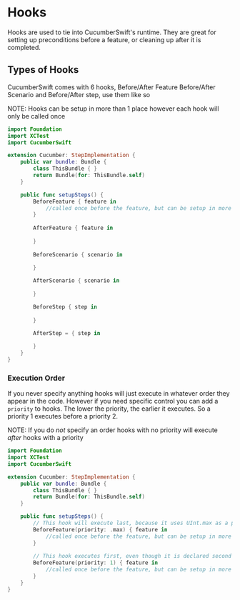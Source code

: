 # Hooks

Hooks are used to tie into CucumberSwift's runtime. They are great for setting up preconditions before a feature, or cleaning up after it is completed.

## Types of Hooks
CucumberSwift comes with 6 hooks, Before/After Feature Before/After Scenario and Before/After step, use them like so

NOTE: Hooks can be setup in more than 1 place however each hook will only be called once
```swift
import Foundation
import XCTest
import CucumberSwift

extension Cucumber: StepImplementation {
    public var bundle: Bundle {
        class ThisBundle { }
        return Bundle(for: ThisBundle.self)
    }

    public func setupSteps() {
        BeforeFeature { feature in
            //called once before the feature, but can be setup in more than 1 file.
        }
        
        AfterFeature { feature in
            
        }
        
        BeforeScenario { scenario in
            
        }

        AfterScenario { scenario in
            
        }

        BeforeStep { step in
            
        }

        AfterStep = { step in
            
        }
    }
}
```

### Execution Order
If you never specify anything hooks will just execute in whatever order they appear in the code. However if you need specific control you can add a `priority` to hooks. The lower the priority, the earlier it executes. So a priority 1 executes before a priority 2.

NOTE: If you do *not* specify an order hooks with no priority will execute *after* hooks with a priority

```swift
import Foundation
import XCTest
import CucumberSwift

extension Cucumber: StepImplementation {
    public var bundle: Bundle {
        class ThisBundle { }
        return Bundle(for: ThisBundle.self)
    }

    public func setupSteps() {
        // This hook will execute last, because it uses UInt.max as a priority
        BeforeFeature(priority: .max) { feature in
            //called once before the feature, but can be setup in more than 1 file.
        }
        
        // This hook executes first, even though it is declared second
        BeforeFeature(priority: 1) { feature in
            //called once before the feature, but can be setup in more than 1 file.
        }
    }
}
```
